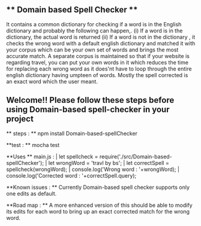  ** Domain based Spell Checker **
 --------------------------------------------------------------------------------
 It contains a common dictionary for checking if a word is in the English dictionary and probably the following can happen,.        (i)  If a word is in the dictionary, the actual word is returned
    (ii) If a word is not in the dictionary , it checks the wrong word with a default english dictionary and matched it with your  corpus which can be your own set of words and brings the most accurate match.
 A separate corpus is maintained so that if your website is regarding travel, you can put your own words in it which reduces the  time for replacing each wrong word as it does'nt have to loop through the entire english dictionary having umpteen of words. Mostly the spell corrected is an exact word which the user meant.

 Welcome!!
 Please follow these steps before using Domain-based spell-checker in your project
--------------------------------------------------------------------------------
 ** steps : **
 npm install Domain-based-spellChecker

 **test : **
   mocha test

 **Uses  **
  main.js :
| let spellcheck = require('./src/Domain-based-spellChecker');
| let wrongWord = 'travl by bs';
| let correctSpell = spellcheck(wrongWord);
| console.log('Wrong word     : '+wrongWord);
| console.log('Corrected word : '+correctSpell.query);

 **Known issues : **
   Currently Domain-based spell checker supports only one edits as default.

 **Road map : **
   A more enhanced version of this should be able to modify its edits for each word to bring up an exact corrected match for the    wrong word.
